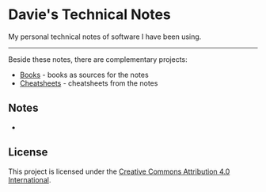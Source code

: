 # Davie's Technical Notes

My personal technical notes of software I have been using.

---

Beside these notes, there are complementary projects:

* [Books][books] - books as sources for the notes
* [Cheatsheets][cheatsheets] - cheatsheets from the notes

[books]: https://github.com/daviebadger/books
[cheatsheets]: https://github.com/daviebadger/cheatsheets

## Notes

*

## License

This project is licensed under the [Creative Commons Attribution 4.0 International](LICENSE).
